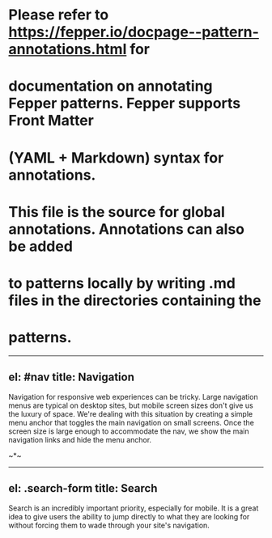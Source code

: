 # Please refer to https://fepper.io/docpage--pattern-annotations.html for
# documentation on annotating Fepper patterns. Fepper supports Front Matter
# (YAML + Markdown) syntax for annotations.

# This file is the source for global annotations. Annotations can also be added
# to patterns locally by writing .md files in the directories containing the
# patterns.

---
el: #nav
title: Navigation
---
Navigation for responsive web experiences can be tricky. Large navigation menus 
are typical on desktop sites, but mobile screen sizes don't give us the luxury 
of space. We're dealing with this situation by creating a simple menu anchor 
that toggles the main navigation on small screens. Once the screen size is large 
enough to accommodate the nav, we show the main navigation links and hide the 
menu anchor.

~*~

---
el: .search-form
title: Search
---
Search is an incredibly important priority, especially for mobile. It is a great 
idea to give users the ability to jump directly to what they are looking for 
without forcing them to wade through your site's navigation.
